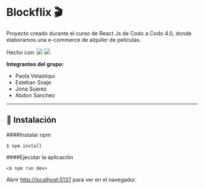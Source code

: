 # Blockflix 🎬

Proyecto creado durante el curso de React Js de Codo a Codo 4.0, donde elaboramos una e-commerce de alquiler de películas.

Hecho con: ![](https://img.shields.io/badge/React%20JS%20-0891b2) ![](https://img.shields.io/badge/Firebase%20-16a34a)

**Integrantes del grupo:**

- Paola Velastiqui
- Esteban Soaje
- Jona Suarez
- Abdon Sanchez

----
## 📝 Instalación

####Instalar npm

`$ npm install`

####Ejecutar la aplicación

`<$ npm run dev>`

Abrir [http://localhost:5137](http://localhost:5137) para ver en el navegador.